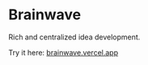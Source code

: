 # Brainwave

Rich and centralized idea development.

Try it here: [brainwave.vercel.app](https://brainwave.vercel.app)
